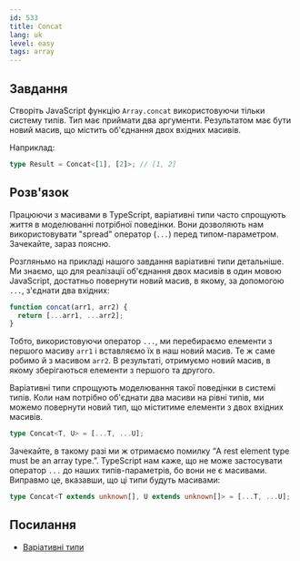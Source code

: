 ```yaml
---
id: 533
title: Concat
lang: uk
level: easy
tags: array
---
```


## Завдання

Створіть JavaScript функцію `Array.concat` використовуючи тільки систему типів.
Тип має приймати два аргументи.
Результатом має бути новий масив, що містить об'єднання двох вхідних масивів.

Наприклад:

```ts
type Result = Concat<[1], [2]>; // [1, 2]
```

## Розв'язок

Працюючи з масивами в TypeScript, варіативні типи часто спрощують життя в моделюванні потрібної поведінки.
Вони дозволяють нам використовувати "spread" оператор (`...`) перед типом-параметром.
Зачекайте, зараз поясню.

Розгляньмо на прикладі нашого завдання варіативні типи детальніше.
Ми знаємо, що для реалізації об'єднання двох масивів в один мовою JavaScript, достатньо повернути новий масив, в якому, за допомогою `...`, з'єднати два вхідних:

```js
function concat(arr1, arr2) {
  return [...arr1, ...arr2];
}
```

Тобто, використовуючи оператор `...`, ми перебираємо елементи з першого масиву `arr1` і вставляємо їх в наш новий масив.
Те ж саме робимо й з масивом `arr2`.
В результаті, отримуємо новий масив, в якому зберігаються елементи з першого та другого.

Варіативні типи спрощують моделювання такої поведінки в системі типів.
Коли нам потрібно об'єднати два масиви на рівні типів, ми можемо повернути новий тип, що міститиме елементи з двох вхідних масивів.

```ts
type Concat<T, U> = [...T, ...U];
```

Зачекайте, в такому разі ми ж отримаємо помилку “A rest element type must be an array type.”.
TypeScript нам каже, що не може застосувати оператор `...` до наших типів-параметрів, бо вони не є масивами.
Виправмо це, вказавши, що ці типи будуть масивами:

```ts
type Concat<T extends unknown[], U extends unknown[]> = [...T, ...U];
```

## Посилання

- [Варіативні типи](https://www.typescriptlang.org/docs/handbook/release-notes/typescript-4-0.html#variadic-tuple-types)
